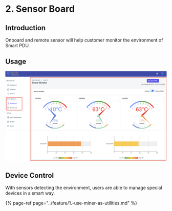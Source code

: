 # 2. Sensor Board

## Introduction

Onboard and remote sensor will help customer monitor the environment of Smart PDU.

## Usage

![Sensor Board](../../../.gitbook/assets/image%20%2817%29.png)

## Device Control

With sensors detecting the environment, users are able to manage special devices in a smart way.

{% page-ref page="../feature/1.-use-miner-as-utilities.md" %}






